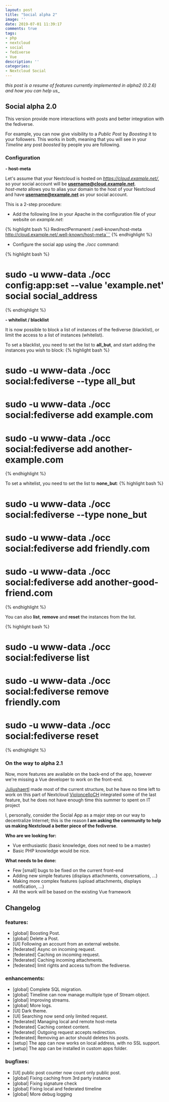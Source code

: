 ```yaml
---
layout: post
title: "Social alpha 2"
image: ''
date: 2019-07-01 11:39:17
comments: true
tags:
- php
- nextcloud
- social
- fediverse
- Vue
description: ''
categories:
- Nextcloud Social
---
```


_this post is a resume of features currently implemented in alpha2 (0.2.6) and how you can help us__

 

## Social alpha 2.0

This version provide more interactions with posts and better integration with the fediverse.

For example, you can now give visibility to a _Public Post_ by _Boosting_ it to your followers. This works in both, meaning that you will see in your _Timeline_ any post _boosted_ by people you are following.
 

### Configuration

**- host-meta**

Let's assume that your Nextcloud is hosted on _https://cloud.example.net/_, so your social account will be **username@cloud.example.net**.  
_host-meta_ allows you to alias your domain to the host of your Nextcloud and have **username@example.net** as your social account.

This is a 2-step procedure:

- Add the following line in your Apache in the configuration file of your website on _example.net_:

{% highlight bash %}
      RedirectPermanent /.well-known/host-meta http://cloud.example.net/.well-known/host-meta```
{% endhighlight %}

- Configure the social app using the _./occ_ command:

{% highlight bash %}
# sudo -u www-data ./occ config:app:set --value 'example.net' social social_address
{% endhighlight %}



**- whitelist / blacklist**

It is now possible to block a list of instances of the fediverse (blacklist), or limit the access to a list of instances (whitelist).

To set a blacklist, you need to set the list to **all_but**, and start adding the instances you wish to block:
{% highlight bash %}
# sudo -u www-data ./occ social:fediverse --type all_but 
# sudo -u www-data ./occ social:fediverse add example.com
# sudo -u www-data ./occ social:fediverse add another-example.com 
{% endhighlight %}

To set a whitelist, you need to set the list to **none_but**:
{% highlight bash %}
# sudo -u www-data ./occ social:fediverse --type none_but 
# sudo -u www-data ./occ social:fediverse add friendly.com
# sudo -u www-data ./occ social:fediverse add another-good-friend.com 
{% endhighlight %}

You can also **list**, **remove** and **reset** the instances from the list.

{% highlight bash %}
# sudo -u www-data ./occ social:fediverse list
# sudo -u www-data ./occ social:fediverse remove friendly.com
# sudo -u www-data ./occ social:fediverse reset
{% endhighlight %}



### On the way to alpha 2.1

Now, more features are available on the back-end of the app, however we're missing a Vue developer to work on the front-end. 

[Juliushaertl](https://github.com/juliushaertl) made most of the current structure, but he have no time left to work on this part of Nextcloud
[VioloncelloCH](https://github.com/violoncelloCH) integrated some of the last feature, but he does not have enough time this summer to spent on IT project 

I, personally, consider the Social App as a major step on our way to decentralize Internet; this is the reason **I am asking the community 
to help us making Nextcloud a better piece of the fediverse**.


**Who are we looking for:**

- Vue enthusiastic (basic knowledge, does not need to be a master)
- Basic PHP knowledge would be nice.


**What needs to be done:**

- Few [small] bugs to be fixed on the current front-end
- Adding new simple features (displays attachments, conversations, ...)
- Making more complex features (upload attachments, displays notification, ...)
- All the work will be based on the existing Vue framework





## Changelog


### features:

- [global] Boosting Post.
- [global] Delete a Post.
- [UI] Following an account from an external website.
- [federated] Async on incoming request.
- [federated] Caching on incoming request.
- [federated] Caching incoming attachments.
- [federated] limit rights and access to/from the fediverse.


### enhancements:

- [global] Complete SQL migration.
- [global] Timeline can now manage multiple type of Stream object.
- [global] Improving streams.
- [global] More logs.
- [UI] Dark theme.
- [UI] Searching now send only limited request.
- [federated] Managing local and remote host-meta
- [federated] Caching context content.
- [federated] Outgoing request accepts redirection.
- [federated] Removing an actor should deletes his posts.
- [setup] The app can now works on local address, with no SSL support.
- [setup] The app can be installed in custom apps folder.


### bugfixes:

- [UI] public post counter now count only public post.
- [global] Fixing caching from 3rd party instance 
- [global] Fixing signature check
- [global] Fixing local and federated timeline
- [global] More debug logging






